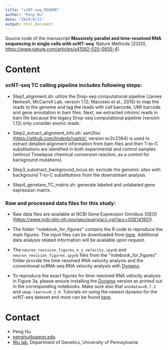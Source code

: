 ```yaml
---
title: "scNT-seq_README"
author: "Peng Hu"
date: "2020/8/31"
output: html_document
---
```


Source code of the manuscript **Massively parallel and time-resolved RNA sequencing in single cells with scNT-seq**. Nature Methods (2020), https://www.nature.com/articles/s41592-020-0935-4).

# Content

### scNT-seq TC calling pipeline includes following steps:

- Step1_alignment.sh: utilize the Drop-seq computational pipeline (James Nemesh, McCarroll Lab, version 1.12; Macosko et al., 2015) to map the reads to the genome and tag the reads with cell barcode, UMI barcode and gene annotation in bam files. Next, we extracted intronic reads in bam file because the legacy Drop-seq computational pipeline (version 1.12) only consider exonic reads.

- Step2_extract_alignment_info.sh: sam2tsv (https://github.com/lindenb/jvarkit/; version ec2c2364) is used to extract detailed alignment information from bam files and then T-to-C substitutions are identified in both experimental and control samples (without Timelapse chemical conversion reaction, as a control for background mutations).

- Step3_substract_background_locus.sh: exclude the genomic sites with background T-to-C substitutions from the downstream analysis.

- Step4_genetare_TC_matrix.sh: generate labeled and unlabeled gene expression matrix.

### Raw and processed data files for this study:

- Raw data files are available at NCBI Gene Expression Omnibus (GEO) (https://www.ncbi.nlm.nih.gov/geo/query/acc.cgi?acc=GSE141851).

- The folder "notebook_for_figures" contains the R code to reproduce the main figures. The input files can be downloaded from [here](https://drive.google.com/drive/folders/1CTdrLUpzye_nlZXWJH9ggS7BRzM-VSqQ?usp=sharing). Additional data analysis related information will be available upon request.

- The `neuron_revision_figures_n_s_velocity.ipynb` and `neuron_revision_figures.ipynb` files from the "notebook_for_figures" folder provide the time-resolved RNA velocity analysis and the conventional scRNA-seq RNA velocity analysis with [Dynamo](https://github.com/aristoteleo/dynamo-release). 

- To reproduce the exact figures for time-resolved RNA velocity analysis in Figure 3a, please ensure installing the [Dynamo](https://github.com/aristoteleo/dynamo-release) version as printed out in the corresponding notebooks. Make sure also that `anndata==0.7.1` and `umap-learn==0.3.9`. Tutorials on using the newest dynamo for the scNT-seq dataset and more can be found [here](https://dynamo-release.readthedocs.io/en/latest/notebooks/scNT_seq_readthedocs.html).


# Contact
* Peng Hu
* penghu@upenn.edu
* [Wu lab](https://www.wulabupenn.org), Department of Genetics, University of Pennsylvania


